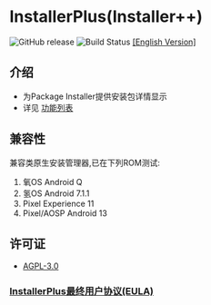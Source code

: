 # InstallerPlus(Installer++)

![GitHub release](https://img.shields.io/github/v/release/NextAlone/InstallerPlus?color=success&label=%E7%89%88%E6%9C%AC&logo=github) ![Build Status](https://img.shields.io/github/actions/workflow/status/NextAlone/InstallerPlus/autoci.yml?label=%E8%87%AA%E5%8A%A8%E6%9E%84%E5%BB%BA&logo=github) [[English Version]](./README.md)

## 介绍

- 为Package Installer提供安装包详情显示
- 详见 [功能列表](image/README_CN.md)

## 兼容性

兼容类原生安装管理器,已在下列ROM测试:

1. 氧OS Android Q
2. 氢OS Android 7.1.1
3. Pixel Experience 11
4. Pixel/AOSP Android 13

## 许可证

- [AGPL-3.0](./LICENSE.md)

### [InstallerPlus最终用户协议(EULA)](./app/src/main/assets/eula.md)
